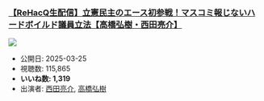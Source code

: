 ### [【ReHacQ生配信】立憲民主のエース初参戦！マスコミ報じないハードボイルド議員立法【高橋弘樹・西田亮介】](https://www.youtube.com/watch?v=yBgXbXJXINI)
[![](https://img.youtube.com/vi/yBgXbXJXINI/sddefault.jpg)](https://www.youtube.com/watch?v=yBgXbXJXINI)
-   公開日: 2025-03-25
-   視聴数: 115,865
-   **いいね数: 1,319**
-   出演者: [西田亮介](/rehacq_fan/people/西田亮介 "wikilink"), [高橋弘樹](/rehacq_fan/people/高橋弘樹 "wikilink")
